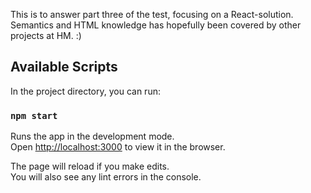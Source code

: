 This is to answer part three of the test, focusing on a React-solution.
Semantics and HTML knowledge has hopefully been covered by other projects at HM. :)



## Available Scripts

In the project directory, you can run:

### `npm start`

Runs the app in the development mode.<br>
Open [http://localhost:3000](http://localhost:3000) to view it in the browser.

The page will reload if you make edits.<br>
You will also see any lint errors in the console.
